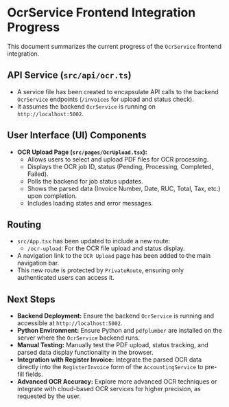 # OcrService Frontend Integration Progress

This document summarizes the current progress of the `OcrService` frontend integration.

## API Service (`src/api/ocr.ts`)

- A service file has been created to encapsulate API calls to the backend `OcrService` endpoints (`/invoices` for upload and status check).
- It assumes the backend `OcrService` is running on `http://localhost:5002`.

## User Interface (UI) Components

- **OCR Upload Page (`src/pages/OcrUpload.tsx`):**
    - Allows users to select and upload PDF files for OCR processing.
    - Displays the OCR job ID, status (Pending, Processing, Completed, Failed).
    - Polls the backend for job status updates.
    - Shows the parsed data (Invoice Number, Date, RUC, Total, Tax, etc.) upon completion.
    - Includes loading states and error messages.

## Routing

- `src/App.tsx` has been updated to include a new route:
    - `/ocr-upload`: For the OCR file upload and status display.
- A navigation link to the `OCR Upload` page has been added to the main navigation bar.
- This new route is protected by `PrivateRoute`, ensuring only authenticated users can access it.

## Next Steps

- **Backend Deployment:** Ensure the backend `OcrService` is running and accessible at `http://localhost:5002`.
- **Python Environment:** Ensure Python and `pdfplumber` are installed on the server where the `OcrService` backend runs.
- **Manual Testing:** Manually test the PDF upload, status tracking, and parsed data display functionality in the browser.
- **Integration with Register Invoice:** Integrate the parsed OCR data directly into the `RegisterInvoice` form of the `AccountingService` to pre-fill fields.
- **Advanced OCR Accuracy:** Explore more advanced OCR techniques or integrate with cloud-based OCR services for higher precision, as requested by the user.
